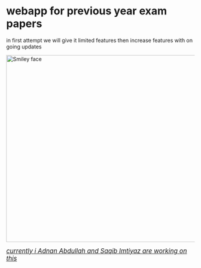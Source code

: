 
<h1 color="blue">webapp for previous year exam papers</h1>
<p> in first attempt we will give it limited features then increase features with on going updates</p>
 <img src="http://adnansheikh123.pythonanywhere.com" alt="Smiley face" height="500" width="720"> 
 
 
 <p color="green"><i><u> <big>currently i Adnan Abdullah and Saqib Imtiyaz are working on this </big></u></i></p>
